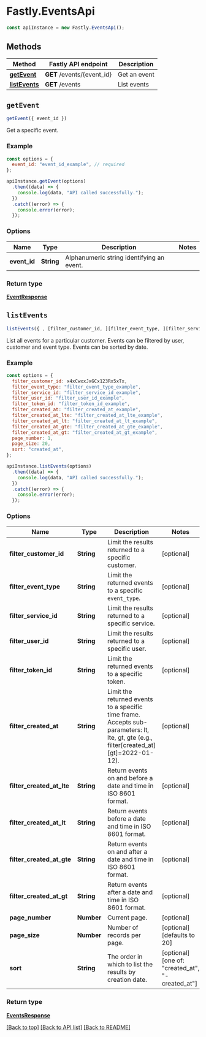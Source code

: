 # Fastly.EventsApi

```javascript
const apiInstance = new Fastly.EventsApi();
```
## Methods

Method | Fastly API endpoint | Description
------------- | ------------- | -------------
[**getEvent**](EventsApi.md#getEvent) | **GET** /events/{event_id} | Get an event
[**listEvents**](EventsApi.md#listEvents) | **GET** /events | List events


## `getEvent`

```javascript
getEvent({ event_id })
```

Get a specific event.

### Example

```javascript
const options = {
  event_id: "event_id_example", // required
};

apiInstance.getEvent(options)
  .then((data) => {
    console.log(data, "API called successfully.");
  })
  .catch((error) => {
    console.error(error);
  });
```

### Options

Name | Type | Description  | Notes
------------- | ------------- | ------------- | -------------
**event_id** | **String** | Alphanumeric string identifying an event. |

### Return type

[**EventResponse**](EventResponse.md)


## `listEvents`

```javascript
listEvents({ , [filter_customer_id, ][filter_event_type, ][filter_service_id, ][filter_user_id, ][filter_token_id, ][filter_created_at, ][filter_created_at_lte, ][filter_created_at_lt, ][filter_created_at_gte, ][filter_created_at_gt, ][page_number, ][page_size, ][sort] })
```

List all events for a particular customer. Events can be filtered by user, customer and event type. Events can be sorted by date.

### Example

```javascript
const options = {
  filter_customer_id: x4xCwxxJxGCx123Rx5xTx,
  filter_event_type: "filter_event_type_example",
  filter_service_id: "filter_service_id_example",
  filter_user_id: "filter_user_id_example",
  filter_token_id: "filter_token_id_example",
  filter_created_at: "filter_created_at_example",
  filter_created_at_lte: "filter_created_at_lte_example",
  filter_created_at_lt: "filter_created_at_lt_example",
  filter_created_at_gte: "filter_created_at_gte_example",
  filter_created_at_gt: "filter_created_at_gt_example",
  page_number: 1,
  page_size: 20,
  sort: "created_at",
};

apiInstance.listEvents(options)
  .then((data) => {
    console.log(data, "API called successfully.");
  })
  .catch((error) => {
    console.error(error);
  });
```

### Options

Name | Type | Description  | Notes
------------- | ------------- | ------------- | -------------
**filter_customer_id** | **String** | Limit the results returned to a specific customer. | [optional]
**filter_event_type** | **String** | Limit the returned events to a specific `event_type`. | [optional]
**filter_service_id** | **String** | Limit the results returned to a specific service. | [optional]
**filter_user_id** | **String** | Limit the results returned to a specific user. | [optional]
**filter_token_id** | **String** | Limit the returned events to a specific token. | [optional]
**filter_created_at** | **String** | Limit the returned events to a specific time frame. Accepts sub-parameters: lt, lte, gt, gte (e.g., filter[created_at][gt]&#x3D;2022-01-12).  | [optional]
**filter_created_at_lte** | **String** | Return events on and before a date and time in ISO 8601 format.  | [optional]
**filter_created_at_lt** | **String** | Return events before a date and time in ISO 8601 format.  | [optional]
**filter_created_at_gte** | **String** | Return events on and after a date and time in ISO 8601 format.  | [optional]
**filter_created_at_gt** | **String** | Return events after a date and time in ISO 8601 format.  | [optional]
**page_number** | **Number** | Current page. | [optional]
**page_size** | **Number** | Number of records per page. | [optional] [defaults to 20]
**sort** | **String** | The order in which to list the results by creation date. | [optional] [one of: "created_at", "-created_at"]

### Return type

[**EventsResponse**](EventsResponse.md)


[[Back to top]](#) [[Back to API list]](../../README.md#endpoints)
[[Back to README]](../../README.md)
